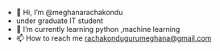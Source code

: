 - 👋 Hi, I’m @meghanarachakondu
-  under graduate IT student
- 🌱 I’m currently learning python ,machine learning
- 📫 How to reach me rachakondugurumeghana@gmail.com
  

<!---
meghanarachakondu/meghanarachakondu is a ✨ special ✨ repository because its `README.md` (this file) appears on your GitHub profile.
You can click the Preview link to take a look at your changes.
--->
